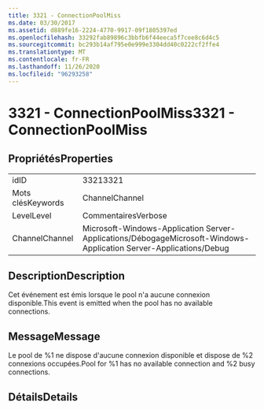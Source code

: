 ```yaml
---
title: 3321 - ConnectionPoolMiss
ms.date: 03/30/2017
ms.assetid: d889fe16-2224-4770-9917-09f1805397ed
ms.openlocfilehash: 33292fab89896c3bbfb6f44eeca5f7cee8c6d4c5
ms.sourcegitcommit: bc293b14af795e0e999e3304dd40c0222cf2ffe4
ms.translationtype: MT
ms.contentlocale: fr-FR
ms.lasthandoff: 11/26/2020
ms.locfileid: "96293258"
---
```

# <a name="3321---connectionpoolmiss"></a><span data-ttu-id="181c8-102">3321 - ConnectionPoolMiss</span><span class="sxs-lookup"><span data-stu-id="181c8-102">3321 - ConnectionPoolMiss</span></span>

## <a name="properties"></a><span data-ttu-id="181c8-103">Propriétés</span><span class="sxs-lookup"><span data-stu-id="181c8-103">Properties</span></span>  
  
|||  
|-|-|  
|<span data-ttu-id="181c8-104">id</span><span class="sxs-lookup"><span data-stu-id="181c8-104">ID</span></span>|<span data-ttu-id="181c8-105">3321</span><span class="sxs-lookup"><span data-stu-id="181c8-105">3321</span></span>|  
|<span data-ttu-id="181c8-106">Mots clés</span><span class="sxs-lookup"><span data-stu-id="181c8-106">Keywords</span></span>|<span data-ttu-id="181c8-107">Channel</span><span class="sxs-lookup"><span data-stu-id="181c8-107">Channel</span></span>|  
|<span data-ttu-id="181c8-108">Level</span><span class="sxs-lookup"><span data-stu-id="181c8-108">Level</span></span>|<span data-ttu-id="181c8-109">Commentaires</span><span class="sxs-lookup"><span data-stu-id="181c8-109">Verbose</span></span>|  
|<span data-ttu-id="181c8-110">Channel</span><span class="sxs-lookup"><span data-stu-id="181c8-110">Channel</span></span>|<span data-ttu-id="181c8-111">Microsoft-Windows-Application Server-Applications/Débogage</span><span class="sxs-lookup"><span data-stu-id="181c8-111">Microsoft-Windows-Application Server-Applications/Debug</span></span>|  
  
## <a name="description"></a><span data-ttu-id="181c8-112">Description</span><span class="sxs-lookup"><span data-stu-id="181c8-112">Description</span></span>  

 <span data-ttu-id="181c8-113">Cet événement est émis lorsque le pool n'a aucune connexion disponible.</span><span class="sxs-lookup"><span data-stu-id="181c8-113">This event is emitted when the pool has no available connections.</span></span>  
  
## <a name="message"></a><span data-ttu-id="181c8-114">Message</span><span class="sxs-lookup"><span data-stu-id="181c8-114">Message</span></span>  

 <span data-ttu-id="181c8-115">Le pool de %1 ne dispose d'aucune connexion disponible et dispose de %2 connexions occupées.</span><span class="sxs-lookup"><span data-stu-id="181c8-115">Pool for %1 has no available connection and %2 busy connections.</span></span>  
  
## <a name="details"></a><span data-ttu-id="181c8-116">Détails</span><span class="sxs-lookup"><span data-stu-id="181c8-116">Details</span></span>
